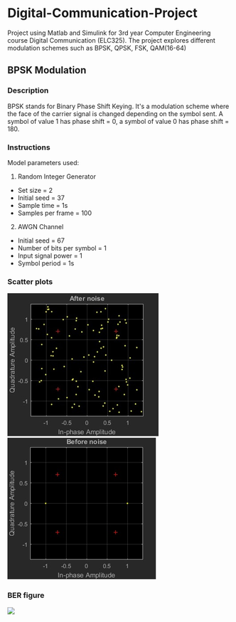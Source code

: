 # Digital-Communication-Project
Project using Matlab and Simulink for 3rd year Computer Engineering course Digital Communication (ELC325). The project explores different modulation schemes such as BPSK, QPSK, FSK, QAM(16-64)

## BPSK Modulation
### Description
BPSK stands for Binary Phase Shift Keying. It's a modulation scheme where the face of the carrier signal is changed depending on the symbol sent. A symbol of value 1 has phase shift = 0, a symbol of value 0 has phase shift = 180.
### Instructions
Model parameters used:
1. Random Integer Generator
* Set size = 2
* Initial seed = 37
* Sample time = 1s
* Samples per frame = 100
2. AWGN Channel 
* Initial seed = 67
* Number of bits per symbol = 1
* Input signal power = 1
* Symbol period = 1s
### Scatter plots
![](BPSK/BPSK%20after%20noise.jpg)
![](BPSK/BPSK%20before%20noise.jpg)
### BER figure
![](BPSK/BPSK%20ber.jpg)
